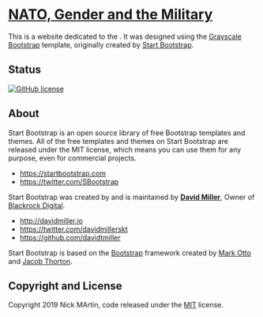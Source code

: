 # [NATO, Gender and the Military](https://23kam.github.io/militarygender/)

This is a website dedicated to the . It was designed using the [Grayscale](http://startbootstrap.com/template-overviews/grayscale/) [Bootstrap](http://getbootstrap.com/) template, originally created by [Start Bootstrap](http://startbootstrap.com/).

## Status

[![GitHub license](https://img.shields.io/badge/license-MIT-blue.svg)](https://raw.githubusercontent.com/BlackrockDigital/startbootstrap-grayscale/master/LICENSE)


## About

Start Bootstrap is an open source library of free Bootstrap templates and themes. All of the free templates and themes on Start Bootstrap are released under the MIT license, which means you can use them for any purpose, even for commercial projects.

* https://startbootstrap.com
* https://twitter.com/SBootstrap

Start Bootstrap was created by and is maintained by **[David Miller](http://davidmiller.io/)**, Owner of [Blackrock Digital](http://blackrockdigital.io/).

* http://davidmiller.io
* https://twitter.com/davidmillerskt
* https://github.com/davidtmiller

Start Bootstrap is based on the [Bootstrap](http://getbootstrap.com/) framework created by [Mark Otto](https://twitter.com/mdo) and [Jacob Thorton](https://twitter.com/fat).

## Copyright and License

Copyright 2019 Nick MArtin, code released under the [MIT](https://github.com/BlackrockDigital/startbootstrap-grayscale/blob/gh-pages/LICENSE) license.
